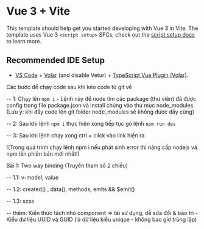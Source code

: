 # Vue 3 + Vite

This template should help get you started developing with Vue 3 in Vite. The template uses Vue 3 `<script setup>` SFCs, check out the [script setup docs](https://v3.vuejs.org/api/sfc-script-setup.html#sfc-script-setup) to learn more.

## Recommended IDE Setup

- [VS Code](https://code.visualstudio.com/) + [Volar](https://marketplace.visualstudio.com/items?itemName=Vue.volar) (and disable Vetur) + [TypeScript Vue Plugin (Volar)](https://marketplace.visualstudio.com/items?itemName=Vue.vscode-typescript-vue-plugin).


Các bước để chạy code sau khi kéo code từ git về

-- 1: Chạy lên `npm i` - Lệnh này để node tìm các package (thư viên) đã được config trong file package.json và install chúng vào thư mục node_modules 
(Lưu ý: khi đẩy code lên git folder node_modules sẽ không được đẩy cùng)

-- 2: Sau khi lệnh `npm i` thực hiện xong tiếp tục gõ lệnh `npm run dev` 

-- 3: Sau khi lệnh chạy xong ctrl + click vào link hiện ra

!(Trong quá trình chạy lệnh npm i nếu phát sinh error thì nâng cấp nodejs và npm lên phiên bản mới nhất!)


Bài 1: Two way binding (Truyền tham số 2 chiều)

-- 1.1: v-model, value

-- 1.2: created() , data(), methods, emits && $emit()

-- 1.3: scss

-- thêm: Kiến thức tách nhỏ component => tái sử dụng, dễ sửa đổi & bảo trì - Kiểu dư liệu UUID và GUID (là dữ liệu kiểu unique - không bao giờ trùng lặp)